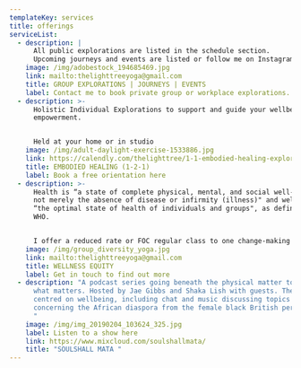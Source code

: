 ```yaml
---
templateKey: services
title: offerings
serviceList:
  - description: |
      All public explorations are listed in the schedule section. 
      Upcoming journeys and events are listed or follow me on Instagram.
    image: /img/adobestock_194685469.jpg
    link: mailto:thelighttreeyoga@gmail.com
    title: GROUP EXPLORATIONS | JOURNEYS | EVENTS
    label: Contact me to book private group or workplace explorations.
  - description: >-
      Holistic Individual Explorations to support and guide your wellbeing and
      empowerment.


      Held at your home or in studio
    image: /img/adult-daylight-exercise-1533886.jpg
    link: https://calendly.com/thelighttree/1-1-embodied-healing-exploration-22
    title: EMBODIED HEALING (1-2-1)
    label: Book a free orientation here
  - description: >-
      Health is “a state of complete physical, mental, and social well-being and
      not merely the absence of disease or infirmity (illness)" and wellness is
      “the optimal state of health of individuals and groups", as defined by
      WHO.


      I offer a reduced rate or FOC regular class to one change-making group or charitable organisation for their service users and staff. 
    image: /img/group_diversity_yoga.jpg
    link: mailto:thelighttreeyoga@gmail.com
    title: WELLNESS EQUITY
    label: Get in touch to find out more
  - description: "A podcast series going beneath the physical matter to the soul of
      what matters. Hosted by Jae Gibbs and Shaka Lish with guests. The show is
      centred on wellbeing, including chat and music discussing topics
      concerning the African diaspora from the female black British perspective.
      "
    image: /img/img_20190204_103624_325.jpg
    label: Listen to a show here
    link: https://www.mixcloud.com/soulshallmata/
    title: "SOULSHALL MATA "
---
```

